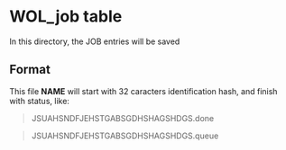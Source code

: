 # WOL_job table

In this directory, the JOB entries will be saved


## Format

This file **NAME** will start with 32 caracters identification hash, and finish with status, like:

> JSUAHSNDFJEHSTGABSGDHSHAGSHDGS.done

> JSUAHSNDFJEHSTGABSGDHSHAGSHDGS.queue